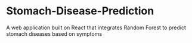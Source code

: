 # Stomach-Disease-Prediction
A web application built on React that integrates Random Forest to predict stomach diseases based on symptoms
